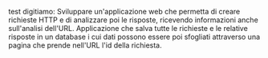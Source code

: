 test digitiamo: Sviluppare un'applicazione web che permetta di creare richieste HTTP e di analizzare poi le
risposte, ricevendo informazioni anche sull'analisi dell'URL. Applicazione che salva tutte le
richieste e le relative risposte in un database i cui dati possono essere poi sfogliati attraverso una
pagina che prende nell'URL l'id della richiesta.